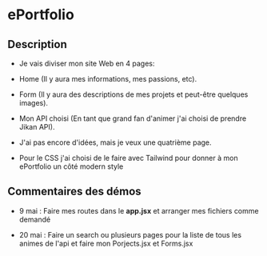 # ePortfolio

## Description 

+ Je vais diviser mon site Web en 4 pages:

+ Home (Il y aura mes informations, mes passions, etc).

+ Form (Il y aura des descriptions de mes projets et peut-être quelques images).

+ Mon API choisi (En tant que grand fan d'animer j'ai choisi de prendre Jikan API).

+ J'ai pas encore d'idées, mais je veux une quatrième page.

+ Pour le CSS j'ai choisi de le faire avec Tailwind pour donner à mon ePortfolio un côté modern style

## Commentaires des démos

+ 9 mai : Faire mes routes dans le **app.jsx** et arranger mes fichiers comme demandé

+ 20 mai : Faire un search ou plusieurs pages pour la liste de tous les animes de l'api et faire mon Porjects.jsx et Forms.jsx


